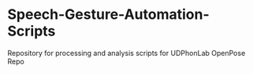 # Speech-Gesture-Automation-Scripts
Repository for processing and analysis scripts for UDPhonLab OpenPose Repo
